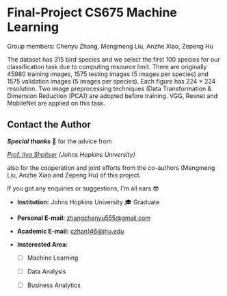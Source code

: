# Final-Project CS675 Machine Learning 
Group members: Chenyu Zhang, Mengmeng Liu, Anzhe Xiao, Zepeng Hu

The dataset has 315 bird species and we select the first 100 species for our classification task due to computing resource limit. There are originally 45980 training images, 1575 testing images (5 images per species) and 1575 validation images (5 images per species). Each figure has 224 × 224 resolution. Two image preprocessing techniques (Data Transformation & Dimension Reduction (PCA)) are adopted before training. VGG, Resnet and MobileNet are applied on this task.

## Contact the Author  

***Special thanks*** :pray: for the advice from  

*[Prof. Ilya Shpitser](https://www.cs.jhu.edu/~ilyas/) (Johns Hopkins University)*  

also for the cooperation and joint efforts from the co-authors (Mengmeng Liu, Anzhe Xiao and Zepeng Hu) of this project.

If you got any enquiries or suggestions, I'm all ears :sunglasses:  

- **Institution:**  Johns Hopkins University  :mortar_board: Graduate 
- **Personal E-mail:** zhangchenyu555@gmail.com   
- **Academic E-mail:** czhan146@jhu.edu 
- **Insterested Area:**

  - [ ] Machine Learning   
  - [ ] Data Analysis
  - [ ] Business Analytics

